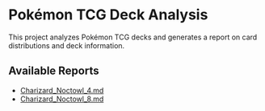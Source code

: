 # Pokémon TCG Deck Analysis

This project analyzes Pokémon TCG decks and generates a report on card distributions and deck information.

## Available Reports
- [Charizard_Noctowl_4.md](reports/Charizard_Noctowl_4.md)
- [Charizard_Noctowl_8.md](reports/Charizard_Noctowl_8.md)
